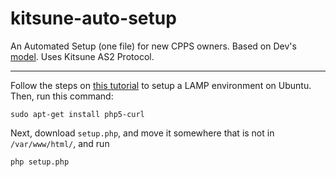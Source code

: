 # kitsune-auto-setup
An Automated Setup (one file) for new CPPS owners. Based on Dev's [model](https://aureus.pw/topic/1172-kitsune-auto-setup-script-as2/). Uses Kitsune AS2 Protocol.


----------
Follow the steps on [this tutorial](https://www.digitalocean.com/community/tutorials/how-to-install-linux-apache-mysql-php-lamp-stack-on-ubuntu-14-04) to setup a LAMP environment on Ubuntu. Then, run this command:

    sudo apt-get install php5-curl
    
Next, download `setup.php`, and move it somewhere that is not in `/var/www/html/`, and run

    php setup.php
  
